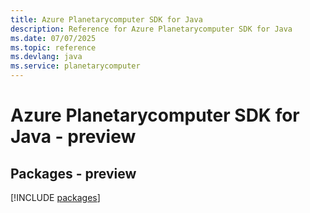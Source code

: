 ```yaml
---
title: Azure Planetarycomputer SDK for Java
description: Reference for Azure Planetarycomputer SDK for Java
ms.date: 07/07/2025
ms.topic: reference
ms.devlang: java
ms.service: planetarycomputer
---
```

# Azure Planetarycomputer SDK for Java - preview
## Packages - preview
[!INCLUDE [packages](planetarycomputer-index.md)]